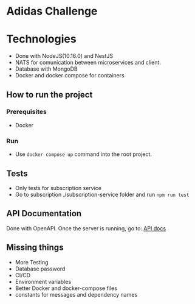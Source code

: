# Adidas Challenge

# Technologies
- Done with NodeJS(10.16.0) and NestJS
- NATS for comunication between microservices and client.
- Database with MongoDB
- Docker and docker compose for containers

## How to run the project
### Prerequisites
- Docker
### Run
* Use `docker compose up` command into the root project.

## Tests
- Only tests for subscription service
- Go to subscription ./subscription-service folder and run `npm run test`

## API Documentation
Done with OpenAPI. Once the server is running, go to: [API docs](http://localhost:3000/api)

## Missing things
- More Testing
- Database password
- CI/CD
- Environment variables
- Better Docker and docker-compose files
- constants for messages and dependency names